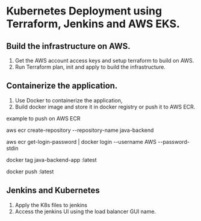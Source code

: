 # Kubernetes Deployment using Terraform, Jenkins and AWS EKS.

## Build the infrastructure on AWS.

1. Get the AWS account access keys and setup terraform to build on AWS.
2. Run Terraform plan, init and apply to build the infrastructure.

## Containerize the application.

1. Use Docker to containerize the application,
2. Build docker image and store it in docker registry or push it to AWS ECR.

example to push on AWS ECR

aws ecr create-repository --repository-name java-backend

aws ecr get-login-password | docker login --username AWS --password-stdin <ECR-URL>

docker tag java-backend-app <ECR-URL>:latest

docker push <ECR-URL>:latest

## Jenkins and Kubernetes

1. Apply the K8s files to jenkins
2. Access the jenkins UI using the load balancer GUI name.
